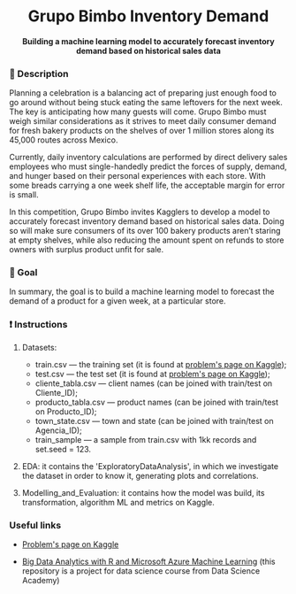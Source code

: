 <h1 align="center">
Grupo Bimbo Inventory Demand
</h1>

<h4 align="center">
Building a machine learning model to accurately forecast inventory demand based on historical sales data
</h4>





### :bookmark_tabs: Description

Planning a celebration is a balancing act of preparing just enough food to go around without being stuck eating the same leftovers for the next week. The key is anticipating how many guests will come. Grupo Bimbo must weigh similar considerations as it strives to meet daily consumer demand for fresh bakery products on the shelves of over 1 million stores along its 45,000 routes across Mexico.

Currently, daily inventory calculations are performed by direct delivery sales employees who must single-handedly predict the forces of supply, demand, and hunger based on their personal experiences with each store. With some breads carrying a one week shelf life, the acceptable margin for error is small.

In this competition, Grupo Bimbo invites Kagglers to develop a model to accurately forecast inventory demand based on historical sales data. Doing so will make sure consumers of its over 100 bakery products aren’t staring at empty shelves, while also reducing the amount spent on refunds to store owners with surplus product unfit for sale.



### :dart: Goal
In summary, the goal is to build a machine learning model to forecast the demand of a product for a given week, at a particular store. 



### :exclamation: ​Instructions

1. Datasets: 

   - train.csv — the training set (it is found at [problem's page on Kaggle](https://www.kaggle.com/c/grupo-bimbo-inventory-demand/data));
   - test.csv — the test set (it is found at [problem's page on Kaggle](https://www.kaggle.com/c/grupo-bimbo-inventory-demand/data));
   - cliente_tabla.csv — client names (can be joined with train/test on Cliente_ID);
   - producto_tabla.csv — product names (can be joined with train/test on Producto_ID);
   - town_state.csv — town and state (can be joined with train/test on Agencia_ID);
   - train_sample — a sample from train.csv with 1kk records and set.seed = 123.
2. EDA: it contains the 'ExploratoryDataAnalysis', in which we investigate the dataset in order to know it, generating plots and correlations.
3. Modelling_and_Evaluation: it contains how the model was build, its transformation, algorithm ML and metrics on Kaggle.



### Useful links

- [Problem's page on Kaggle](https://www.kaggle.com/c/grupo-bimbo-inventory-demand/overview) 

- [Big Data Analytics with R and Microsoft Azure Machine Learning](https://www.datascienceacademy.com.br/course/analise-de-dados-com-r) (this repository is a project for data science course from Data Science Academy)

